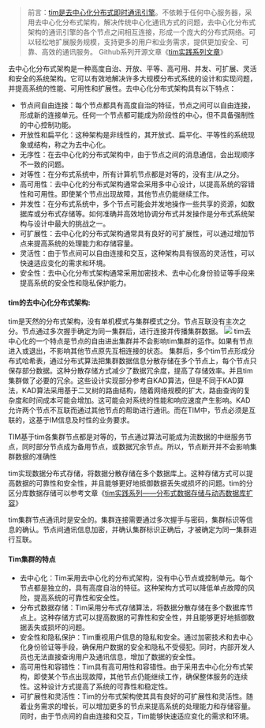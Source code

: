> 前言：[tim是去中心化分布式即时通讯引擎](https://tlnet.top/tim)。不依赖于任何中心服务器，采用去中心化分布式架构，解决传统中心化通讯方式的问题，去中心化分布式架构的通讯引擎的各个节点之间相互连接，形成一个庞大的分布式网络。可以轻松地扩展服务规模，支持更多的用户和业务需求，提供更加安全、可靠、高效的通讯服务。
> Github系列开源文章《[tim实践系列文章](https://github.com/donnie4w/Tim-Practical-Article)》

去中心化分布式架构是一种高度自治、开放、平等、高可用、并发、可扩展、灵活和安全的系统架构。它可以有效地解决许多大规模分布式系统的设计和实现问题，并提高系统的性能、可用性和扩展性。去中心化分布式架构具有以下特点：

* 节点间自由连接：每个节点都具有高度自治的特征，节点之间可以自由连接，形成新的连接单元。任何一个节点都可能成为阶段性的中心，但不具备强制性的中心控制功能。
* 开放性和扁平化：这种架构是非线性的，其开放式、扁平化、平等性的系统现象或结构，称之为去中心化。
* 无序性：在去中心化的分布式架构中，由于节点之间的消息通信，会出现顺序不一致的问题。
* 对等性：在分布式系统中，所有计算机节点都是对等的，没有主/从之分。
* 高可用性：去中心化的分布式架构通常会采用多中心设计，以提高系统的容错性和可用性。即使某个节点出现故障，其他节点仍能继续工作。
* 并发性：在分布式系统中，多个节点可能会并发地操作一些共享的资源，如数据库或分布式存储等。如何准确并高效地协调分布式并发操作是分布式系统架构与设计中最大的挑战之一。
* 可扩展性：去中心化的分布式架构通常具有良好的可扩展性，可以通过增加节点来提高系统的处理能力和存储容量。
* 灵活性：由于节点间可以自由连接和交互，这种架构具有很高的灵活性，可以快速适应变化的需求和环境。
* 安全性：去中心化分布式架构通常采用加密技术、去中心化身份验证等手段来提高系统的安全性和隐私保护能力。

#### tim的去中心化分布式架构:

tim是天然的分布式架构，没有单机模式与集群模式之分。节点互联没有主次之分。节点通过多次握手确定为同一集群后，进行连接并传播集群数据。
![](https://tlnet.top/f/1704878727_2024-01-09-16522.png)
tim去中心化的一个特点是节点的自由进出集群并不会影响tim集群的运作。如果有节点进入或退出，不影响其他节点原先互相连接的状态。 集群后，多个tim节点形成分布式哈希表，通过分布式算法把集群数据信息分散存储在多个节点上，每个节点只保存部分数据。这种分散存储方式减少了数据冗余度，提高了存储效率。并且tim集群做了必要的冗余。这些设计实现部分参考自KAD算法，但是不同于KAD算法，KAD算法采用基于二叉树的路由结构，随着网络规模的扩大，路由查询的复杂度和时间成本可能会增加。这可能会对系统的性能和响应速度产生影响。KAD允许两个节点不互联而通过其他节点的帮助进行通讯。而在TIM中，节点必须是互联的，这基于IM信息及时性的业务要求。

TIM基于tim各集群节点都是对等的，节点通过算法可能成为流数据的中继服务节点，同时部分节点成为备用节点，或数据冗余节点。所以，节点断开并不会影响集群数据的准确性

tim实现数据分布式存储，将数据分散存储在多个数据库上。这种存储方式可以提高数据的可靠性和安全性，并且能够更好地抵御数据丢失或损坏的问题。tim的分区分库数据存储可以参考文章《[tim实践系列——分布式数据存储与动态数据库扩容](https://tlnet.top/article/22425176)》

tim集群节点通讯时是安全的。集群连接需要通过多次握手与密码，集群标识等信息的确认。节点间通讯信息加密，并确认集群标识正确后，才被确定为同一集群进行互联。



#### Tim集群的特点

* 去中心化：Tim采用去中心化的分布式架构，没有中心节点或控制单元。每个节点都是独立的，具有高度自治的特征。这种架构方式可以降低单点故障的风险，提高系统的可靠性和安全性。
* 分布式数据存储：Tim采用分布式存储算法，将数据分散存储在多个数据库节点上。这种存储方式可以提高数据的可靠性和安全性，并且能够更好地抵御数据丢失或损坏的问题。
* 安全性和隐私保护：Tim重视用户信息的隐私和安全。通过加密技术和去中心化身份验证等手段，确保用户数据的安全和隐私不受侵犯。同时，内部开发人员也无法直接查询用户及通讯信息，增加了数据的安全性。
* 高可用性和容错性：Tim具有高可用性和容错性。由于采用去中心化分布式架构，即使某个节点出现故障，其他节点仍能继续工作，确保整体服务的连续性。这种设计方式提高了系统的可靠性和稳定性。
* 可扩展性和灵活性：Tim的分布式架构使其具有良好的可扩展性和灵活性。随着业务需求的增长，可以增加更多的节点来提高系统的处理能力和存储容量。同时，由于节点间的自由连接和交互，Tim能够快速适应变化的需求和环境。
